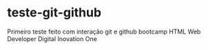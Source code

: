 # teste-git-github
Primeiro teste feito com interação git e github  bootcamp HTML Web Developer Digital Inovation One

